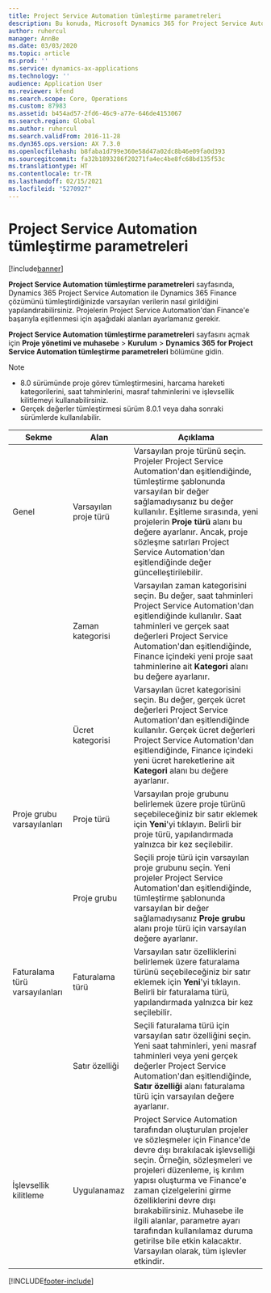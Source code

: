 ```yaml
---
title: Project Service Automation tümleştirme parametreleri
description: Bu konuda, Microsoft Dynamics 365 for Project Service Automation çözümünü Microsoft Dynamics 365 Finance ile tümleştirdiğinizde varsayılan verilerin girilmesini nasıl yapılandıracağınız açıklanır.
author: ruhercul
manager: AnnBe
ms.date: 03/03/2020
ms.topic: article
ms.prod: ''
ms.service: dynamics-ax-applications
ms.technology: ''
audience: Application User
ms.reviewer: kfend
ms.search.scope: Core, Operations
ms.custom: 87983
ms.assetid: b454ad57-2fd6-46c9-a77e-646de4153067
ms.search.region: Global
ms.author: ruhercul
ms.search.validFrom: 2016-11-28
ms.dyn365.ops.version: AX 7.3.0
ms.openlocfilehash: b8faba1d799e360e58d47a02dc8b46e09fa0d393
ms.sourcegitcommit: fa32b1893286f20271fa4ec4be8fc68bd135f53c
ms.translationtype: HT
ms.contentlocale: tr-TR
ms.lasthandoff: 02/15/2021
ms.locfileid: "5270927"
---
```

# <a name="project-service-automation-integration-parameters"></a>Project Service Automation tümleştirme parametreleri

[!include[banner](../includes/banner.md)]

**Project Service Automation tümleştirme parametreleri** sayfasında, Dynamics 365 Project Service Automation ile Dynamics 365 Finance çözümünü tümleştirdiğinizde varsayılan verilerin nasıl girildiğini yapılandırabilirsiniz. Projelerin Project Service Automation'dan Finance'e başarıyla eşitlenmesi için aşağıdaki alanları ayarlamanız gerekir.

**Project Service Automation tümleştirme parametreleri** sayfasını açmak için **Proje yönetimi ve muhasebe** \> **Kurulum** \> **Dynamics 365 for Project Service Automation tümleştirme parametreleri** bölümüne gidin. 

> [!NOTE]
> - 8.0 sürümünde proje görev tümleştirmesini, harcama hareketi kategorilerini, saat tahminlerini, masraf tahminlerini ve işlevsellik kilitlemeyi kullanabilirsiniz.
> - Gerçek değerler tümleştirmesi sürüm 8.0.1 veya daha sonraki sürümlerde kullanılabilir.


| Sekme                    | Alan                | Açıklama |
|------------------------|----------------------|-------------|
| Genel                | Varsayılan proje türü | Varsayılan proje türünü seçin. Projeler Project Service Automation'dan eşitlendiğinde, tümleştirme şablonunda varsayılan bir değer sağlamadıysanız bu değer kullanılır. Eşitleme sırasında, yeni projelerin **Proje türü** alanı bu değere ayarlanır. Ancak, proje sözleşme satırları Project Service Automation'dan eşitlendiğinde değer güncelleştirilebilir. |
|                        | Zaman kategorisi        | Varsayılan zaman kategorisini seçin. Bu değer, saat tahminleri Project Service Automation'dan eşitlendiğinde kullanılır. Saat tahminleri ve gerçek saat değerleri Project Service Automation'dan eşitlendiğinde, Finance içindeki yeni proje saat tahminlerine ait **Kategori** alanı bu değere ayarlanır. |
|                        | Ücret kategorisi         | Varsayılan ücret kategorisini seçin. Bu değer, gerçek ücret değerleri Project Service Automation'dan eşitlendiğinde kullanılır. Gerçek ücret değerleri Project Service Automation'dan eşitlendiğinde, Finance içindeki yeni ücret hareketlerine ait **Kategori** alanı bu değere ayarlanır. |
| Proje grubu varsayılanları | Proje türü         | Varsayılan proje grubunu belirlemek üzere proje türünü seçebileceğiniz bir satır eklemek için **Yeni**'yi tıklayın. Belirli bir proje türü, yapılandırmada yalnızca bir kez seçilebilir. |
|                        | Proje grubu        | Seçili proje türü için varsayılan proje grubunu seçin. Yeni projeler Project Service Automation'dan eşitlendiğinde, tümleştirme şablonunda varsayılan bir değer sağlamadıysanız **Proje grubu** alanı proje türü için varsayılan değere ayarlanır. |
| Faturalama türü varsayılanları  | Faturalama türü         | Varsayılan satır özelliklerini belirlemek üzere faturalama türünü seçebileceğiniz bir satır eklemek için **Yeni**'yi tıklayın. Belirli bir faturalama türü, yapılandırmada yalnızca bir kez seçilebilir. |
|                        | Satır özelliği        | Seçili faturalama türü için varsayılan satır özelliğini seçin. Yeni saat tahminleri, yeni masraf tahminleri veya yeni gerçek değerler Project Service Automation'dan eşitlendiğinde, **Satır özelliği** alanı faturalama türü için varsayılan değere ayarlanır. |
| İşlevsellik kilitleme  | Uygulanamaz       | Project Service Automation tarafından oluşturulan projeler ve sözleşmeler için Finance'de devre dışı bırakılacak işlevselliği seçin. Örneğin, sözleşmeleri ve projeleri düzenleme, iş kırılım yapısı oluşturma ve Finance'e zaman çizelgelerini girme özelliklerini devre dışı bırakabilirsiniz. Muhasebe ile ilgili alanlar, parametre ayarı tarafından kullanılamaz duruma getirilse bile etkin kalacaktır. Varsayılan olarak, tüm işlevler etkindir. |


[!INCLUDE[footer-include](../includes/footer-banner.md)]